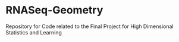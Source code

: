 # RNASeq-Geometry
Repository for Code related to the Final Project for High Dimensional Statistics and Learning
